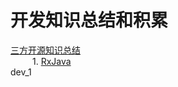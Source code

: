# 开发知识总结和积累
[三方开源知识总结](https://github.com/wzx54321/AndroidLearnTips/tree/master/3rd)   
  &ensp;&ensp;&ensp;&ensp;&ensp;1. [RxJava](https://github.com/wzx54321/AndroidLearnTips/tree/master/3rd/Rxjava)    
  dev_1
       
 
